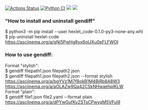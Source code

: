 [![Actions Status](https://github.com/serVmik/python-project-50/workflows/hexlet-check/badge.svg)](https://github.com/serVmik/python-project-50/actions) [![Python CI](https://github.com/serVmik/python-project-50/actions/workflows/pyci.yml/badge.svg)](https://github.com/serVmik/python-project-50/actions/workflows/pyci.yml)
<a href="https://codeclimate.com/github/serVmik/python-project-50/maintainability"><img src="https://api.codeclimate.com/v1/badges/b7e09e6d677e6b2993bb/maintainability" /></a> <a href="https://codeclimate.com/github/serVmik/python-project-50/test_coverage"><img src="https://api.codeclimate.com/v1/badges/b7e09e6d677e6b2993bb/test_coverage" /></a>

### "How to install and uninstall gendiff"
$ python3 -m pip install --user hexlet_code-0.1.0-py3-none-any.whl  
$ pip uninstall hexlet-code  
https://asciinema.org/a/gNi5PwHg8yx6oIJXu0pFLFWOI

### How to use gendiff:  
Format "stylish":  
$ gendiff filepath1.json filepath2.json  
$ gendiff filepath1.json filepath2.json --format stylish  
https://asciinema.org/a/bqYVz1M7f8okB1M4BiRb8A8W3  
https://asciinema.org/a/aOLAZw9Qa42CSkNHwaehplKLW  
Format "plain":   
$ gendiff file1.json file2.yaml --format plain  
https://asciinema.org/a/dPYwGufKyZSTsCPwyqM5VFul9
